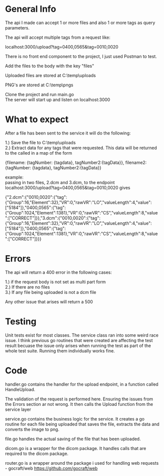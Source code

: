 # General Info

The api I made can accept 1 or more files and also 1 or more tags as query parameters.

The api will accept multiple tags from a request like: 

localhost:3000/upload?tag=0400,0565&tag=0010,0020

There is no front end component to the project, I just used Postman to test.

Add the files to the body with the key "files"

Uploaded files are stored at C:\temp\uploads 

PNG's are stored at C:\temp\pngs

Clone the project and run main.go <br>
The server will start up and listen on localhost:3000

# What to expect

After a file has been sent to the service it will do the following:

1.) Save the file to C:\temp\uploads <br>
2.) Extract data for any tags that were requested. This data will be returned to the called in a map of the form

{filename: {tagNumber: {tagdata}, tagNumber2:{tagData}}, filename2: {tagNumber: {tagdata}, tagNumber2:{tagData}}

example: <br>
passing in two files, 2.dcm and 3.dcm, to the endpoint localhost:3000/upload?tag=0400,0565&tag=0010,0020 gives

{"2.dcm":{"0010,0020":{"tag":{"Group":16,"Element":32},"VR":0,"rawVR":"LO","valueLength":4,"value":["5184"]},"0400,0565":{"tag":{"Group":1024,"Element":1381},"VR":0,"rawVR":"CS","valueLength":8,"value":["CORRECT"]}},"3.dcm":{"0010,0020":{"tag":{"Group":16,"Element":32},"VR":0,"rawVR":"LO","valueLength":4,"value":["5184"]},"0400,0565":{"tag":{"Group":1024,"Element":1381},"VR":0,"rawVR":"CS","valueLength":8,"value":["CORRECT"]}}}

# Errors

The api will return a 400 error in the following cases:

1.) if the request body is not set as multi part form <br>
2.) If there are no files <br>
3.) If any file being uploaded is not a dcm file <br>

Any other issue that arises will return a 500

# Testing

Unit tests exist for most classes. The service class ran into some weird race issue. I think previous go routines that were created are affecting the test result becuase the issue only arises when running the test as part of the whole test suite. Running them individually works fine. 

# Code 

handler.go contains the handler for the upload endpoint, in a function called HandleUpload. 

The validation of the request is performed here. Ensuring the issues from the Errors section ar not wrong. It then calls the Upload function from the service layer

service.go contains the business logic for the service. It creates a go routine for each file being uploaded that saves the file, extracts the data and converts the image to png.

file.go handles the actual saving of the file that has been uploaded.

dicom.go is a wrapper for the dicom package. It handles calls that are required to the dicom package.

router.go is a wrapper around the package i used for handling web requests - gocraft/web https://github.com/gocraft/web
